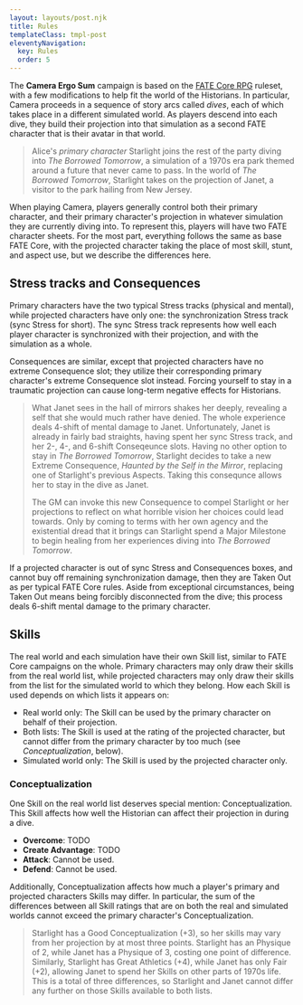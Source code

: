```yaml
---
layout: layouts/post.njk
title: Rules
templateClass: tmpl-post
eleventyNavigation:
  key: Rules
  order: 5
---
```


The **Camera Ergo Sum** campaign is based on the [FATE Core RPG]() ruleset, with a few modifications to help fit the world of the Historians. In particular, Camera proceeds in a sequence of story arcs called _dives_, each of which takes place in a different simulated world. As players descend into each dive, they build their projection into that simulation as a second FATE character that is their avatar in that world.

> Alice's _primary character_ Starlight joins the rest of the party diving into _The Borrowed Tomorrow_, a simulation of a 1970s era park themed around a future that never came to pass. In the world of _The Borrowed Tomorrow_, Starlight takes on the projection of Janet, a visitor to the park hailing from New Jersey.

When playing Camera, players generally control both their primary character, and their primary character's projection in whatever simulation they are currently diving into. To represent this, players will have two FATE character sheets. For the most part, everything follows the same as base FATE Core, with the projected character taking the place of most skill, stunt, and aspect use, but we describe the differences here.

## Stress tracks and Consequences

Primary characters have the two typical Stress tracks (physical and mental), while projected characters have only one: the synchronization Stress track (sync Stress for short). The sync Stress track represents how well each player character is synchronized with their projection, and with the simulation as a whole.

Consequences are similar, except that projected characters have no extreme Consequence slot; they utilize their corresponding primary character's extreme Consequence slot instead. Forcing yourself to stay in a traumatic projection can cause long-term negative effects for Historians.

> What Janet sees in the hall of mirrors shakes her deeply, revealing a self that she would much rather have denied. The whole experience deals 4-shift of mental damage to Janet. Unfortunately, Janet is already in fairly bad straights, having spent her sync Stress track, and her 2-, 4-, and 6-shift Conseqeunce slots. Having no other option to stay in _The Borrowed Tomorrow_, Starlight decides to take a new Extreme Consequence, _Haunted by the Self in the Mirror_, replacing one of Starlight's previous Aspects. Taking this consequnce allows her to stay in the dive as Janet.
>
> The GM can invoke this new Consequence to compel Starlight or her projections to reflect on what horrible vision her choices could lead towards. Only by coming to terms with her own agency and the existential dread that it brings can Starlight spend a Major Milestone to begin healing from her experiences diving into _The Borrowed Tomorrow_.

If a projected character is out of sync Stress and Consequences boxes, and cannot buy off remaining synchronization damage, then they are Taken Out as per typical FATE Core rules. Aside from exceptional circumstances, being Taken Out means being forcibly disconnected from the dive; this process deals 6-shift mental damage to the primary character.

## Skills

The real world and each simulation have their own Skill list, similar to FATE Core campaigns on the whole. Primary characters may only draw their skills from the real world list, while projected characters may only draw their skills from the list for the simulated world to which they belong. How each Skill is used depends on which lists it appears on:

- Real world only: The Skill can be used by the primary character on behalf of their projection.
- Both lists: The Skill is used at the rating of the projected character, but cannot differ from the primary character by too much (see _Conceptualization_, below).
- Simulated world only: The Skill is used by the projected character only.

### Conceptualization

One Skill on the real world list deserves special mention: Conceptualization. This Skill affects how well the Historian can affect their projection in during a dive.

- **Overcome**: TODO
- **Create Advantage**: TODO
- **Attack**: Cannot be used.
- **Defend**: Cannot be used.

Additionally, Conceptualization affects how much a player's primary and projected characters Skills may differ. In particular, the sum of the differences between all Skill ratings that are on both the real and simulated worlds cannot exceed the primary character's Conceptualization.

> Starlight has a Good Conceptualization (+3), so her skills may vary from her projection by at most three points. Starlight has an Physique of 2, while Janet has a Physique of 3, costing one point of difference. Similarly, Starlight has Great Athletics (+4), while Janet has only Fair (+2), allowing Janet to spend her Skills on other parts of 1970s life. This is a total of three differences, so Starlight and Janet cannot differ any further on those Skills available to both lists.


